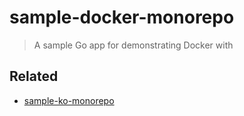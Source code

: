 # sample-docker-monorepo

> A sample Go app for demonstrating Docker with

## Related

- [sample-ko-monorepo](https://github.com/BobyMCbobs/sample-ko-monorepo)
